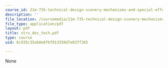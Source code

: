 ```yaml
---
course_id: 21m-735-technical-design-scenery-mechanisms-and-special-effects-spring-2004
description: ''
file_location: /coursemedia/21m-735-technical-design-scenery-mechanisms-and-special-effects-spring-2004/6c935c35ab8e8fbf913358d7e837f265_stru_des_tech.pdf
file_type: application/pdf
layout: pdf
title: stru_des_tech.pdf
type: course
uid: 6c935c35ab8e8fbf913358d7e837f265

---
```

None